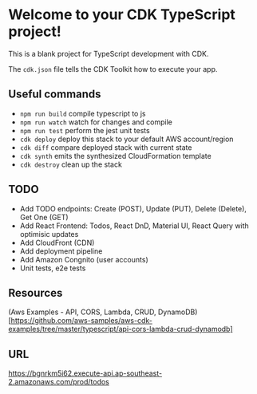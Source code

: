 # Welcome to your CDK TypeScript project!

This is a blank project for TypeScript development with CDK.

The `cdk.json` file tells the CDK Toolkit how to execute your app.

## Useful commands

 * `npm run build`   compile typescript to js
 * `npm run watch`   watch for changes and compile
 * `npm run test`    perform the jest unit tests
 * `cdk deploy`      deploy this stack to your default AWS account/region
 * `cdk diff`        compare deployed stack with current state
 * `cdk synth`       emits the synthesized CloudFormation template
 * `cdk destroy`     clean up the stack

## TODO

- Add TODO endpoints: Create (POST), Update (PUT), Delete (Delete), Get One (GET)
- Add React Frontend: Todos, React DnD, Material UI, React Query with optimisic updates
- Add CloudFront (CDN)
- Add deployment pipeline
- Add Amazon Congnito (user accounts)
- Unit tests, e2e tests

## Resources

(Aws Examples - API, CORS, Lambda, CRUD, DynamoDB)[https://github.com/aws-samples/aws-cdk-examples/tree/master/typescript/api-cors-lambda-crud-dynamodb]

## URL

https://bgnrkm5i62.execute-api.ap-southeast-2.amazonaws.com/prod/todos
